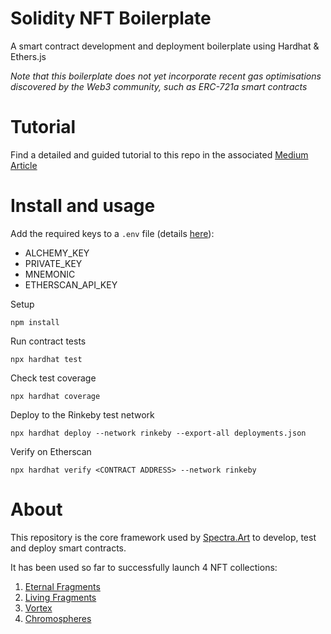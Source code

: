 # Solidity NFT Boilerplate
A smart contract development and deployment boilerplate using Hardhat &amp; Ethers.js

*Note that this boilerplate does not yet incorporate recent gas optimisations discovered by the Web3 community, such as ERC-721a smart contracts*

# Tutorial
Find a detailed and guided tutorial to this repo in the associated [Medium Article](https://medium.com/coinmonks/deploying-a-smart-contract-and-selling-nfts-d6215b1da69)
# Install and usage

Add the required keys to a `.env` file (details [here](https://medium.com/coinmonks/deploying-a-smart-contract-and-selling-nfts-d6215b1da69)):
- ALCHEMY_KEY
- PRIVATE_KEY
- MNEMONIC
- ETHERSCAN_API_KEY


Setup
```
npm install
```

Run contract tests
```
npx hardhat test
```

Check test coverage
```
npx hardhat coverage
```

Deploy to the Rinkeby test network
```
npx hardhat deploy --network rinkeby --export-all deployments.json
```

Verify on Etherscan
```
npx hardhat verify <CONTRACT ADDRESS> --network rinkeby
```

# About
This repository is the core framework used by [Spectra.Art](https://spectra.art) to develop, test and deploy smart contracts.

It has been used so far to successfully launch 4 NFT collections:
1. [Eternal Fragments](https://eternal-fragments.spectra.art)
2. [Living Fragments](https://opensea.io/collection/living-fragments)
3. [Vortex](https://vortex.spectra.art)
4. [Chromospheres](https://chromospheres.spectra.art)
